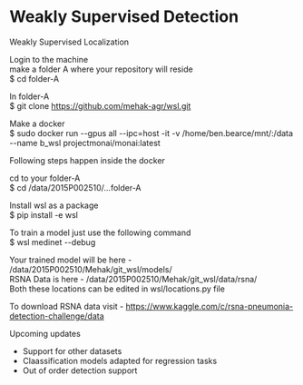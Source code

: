 # Weakly Supervised Detection
Weakly Supervised Localization

Login to the machine  
make a folder A where your repository will reside  
$ cd folder-A  
  
In folder-A  
$ git clone https://github.com/mehak-agr/wsl.git  

Make a docker  
$ sudo docker run --gpus all --ipc=host -it -v /home/ben.bearce/mnt/:/data --name b_wsl projectmonai/monai:latest  

Following steps happen inside the docker  

cd to your folder-A   
$ cd /data/2015P002510/...folder-A  

Install wsl as a package  
$ pip install -e wsl  

To train a model just use the following command  
$ wsl medinet --debug  

Your trained model will be here - /data/2015P002510/Mehak/git_wsl/models/  
RSNA Data is here - /data/2015P002510/Mehak/git_wsl/data/rsna/  
Both these locations can be edited in wsl/locations.py file  

To download RSNA data visit - https://www.kaggle.com/c/rsna-pneumonia-detection-challenge/data  

Upcoming updates
- Support for other datasets
- Claassification models adapted for regression tasks
- Out of order detection support
